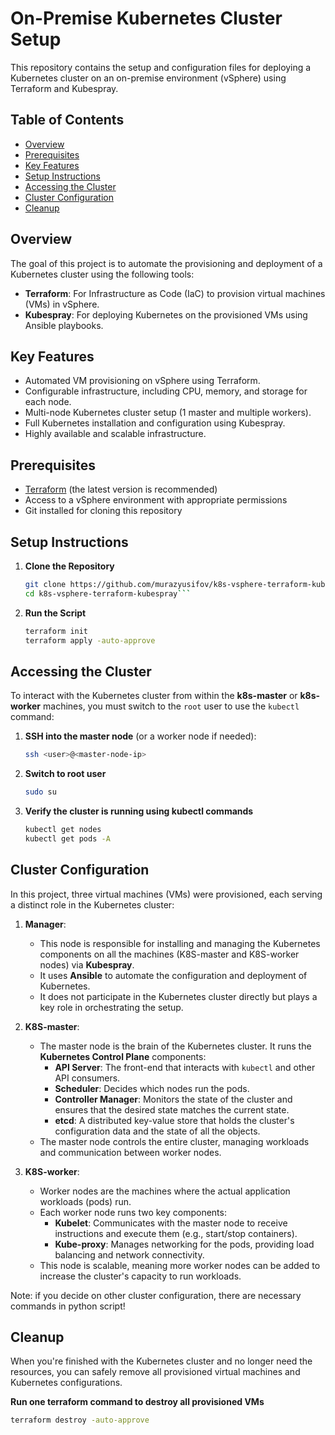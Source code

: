# On-Premise Kubernetes Cluster Setup 

This repository contains the setup and configuration files for deploying a Kubernetes cluster on an on-premise environment (vSphere) using Terraform and Kubespray.

## Table of Contents

- [Overview](#overview)
- [Prerequisites](#prerequisites)
- [Key Features](#key-features)
- [Setup Instructions](#setup-instructions)
- [Accessing the Cluster](#accessing-the-cluster)
- [Cluster Configuration](#cluster-configuration)
- [Cleanup](#cleanup)

## Overview

The goal of this project is to automate the provisioning and deployment of a Kubernetes cluster using the following tools:
- **Terraform**: For Infrastructure as Code (IaC) to provision virtual machines (VMs) in vSphere.
- **Kubespray**: For deploying Kubernetes on the provisioned VMs using Ansible playbooks.

## Key Features
- Automated VM provisioning on vSphere using Terraform.
- Configurable infrastructure, including CPU, memory, and storage for each node.
- Multi-node Kubernetes cluster setup (1 master and multiple workers).
- Full Kubernetes installation and configuration using Kubespray.
- Highly available and scalable infrastructure.


## Prerequisites

- [Terraform](https://www.terraform.io/downloads.html) (the latest version is recommended)
- Access to a vSphere environment with appropriate permissions
- Git installed for cloning this repository

## Setup Instructions

1. **Clone the Repository**

   ```bash
   git clone https://github.com/murazyusifov/k8s-vsphere-terraform-kubespray.git
   cd k8s-vsphere-terraform-kubespray```

2. **Run the Script**

    ```bash 
    terraform init
    terraform apply -auto-approve
    ```

## Accessing the Cluster

To interact with the Kubernetes cluster from within the **k8s-master** or **k8s-worker** machines, you must switch to the `root` user to use the `kubectl` command:

1. **SSH into the master node** (or a worker node if needed):

   ```bash
   ssh <user>@<master-node-ip>
   ```

2. **Switch to root user**

    ```bash
    sudo su
    ```

3. **Verify the cluster is running using kubectl commands**

    ```bash
    kubectl get nodes
    kubectl get pods -A
    ```
## Cluster Configuration

In this project, three virtual machines (VMs) were provisioned, each serving a distinct role in the Kubernetes cluster:

1. **Manager**:
   - This node is responsible for installing and managing the Kubernetes components on all the machines (K8S-master and K8S-worker nodes) via **Kubespray**.
   - It uses **Ansible** to automate the configuration and deployment of Kubernetes.
   - It does not participate in the Kubernetes cluster directly but plays a key role in orchestrating the setup.

2. **K8S-master**:
   - The master node is the brain of the Kubernetes cluster. It runs the **Kubernetes Control Plane** components:
     - **API Server**: The front-end that interacts with `kubectl` and other API consumers.
     - **Scheduler**: Decides which nodes run the pods.
     - **Controller Manager**: Monitors the state of the cluster and ensures that the desired state matches the current state.
     - **etcd**: A distributed key-value store that holds the cluster's configuration data and the state of all the objects.
   - The master node controls the entire cluster, managing workloads and communication between worker nodes.

3. **K8S-worker**:
   - Worker nodes are the machines where the actual application workloads (pods) run.
   - Each worker node runs two key components:
     - **Kubelet**: Communicates with the master node to receive instructions and execute them (e.g., start/stop containers).
     - **Kube-proxy**: Manages networking for the pods, providing load balancing and network connectivity.
   - This node is scalable, meaning more worker nodes can be added to increase the cluster's capacity to run workloads.

Note: if you decide on other cluster configuration, there are necessary commands in python script! 

## Cleanup

When you're finished with the Kubernetes cluster and no longer need the resources, you can safely remove all provisioned virtual machines and Kubernetes configurations.

  **Run one terraform command to destroy all provisioned VMs**

  ```bash
  terraform destroy -auto-approve
  ```
